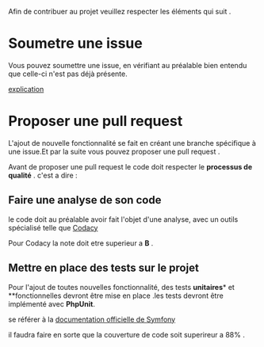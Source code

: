 
Afin de contribuer au projet veuillez respecter les éléments qui suit .




# Soumetre une issue

Vous pouvez soumettre une issue, en vérifiant au préalable bien entendu que celle-ci n'est pas déjà présente.

[explication](https://docs.github.com/fr/issues/tracking-your-work-with-issues/creating-an-issue)
# Proposer une pull request

L'ajout de nouvelle fonctionnalité se fait en créant une branche spécifique à une issue.Et par la suite vous pouvez proposer une pull request .

Avant de proposer une pull request le code doit respecter le **processus de qualité** . c'est a dire :

## Faire une analyse de son code 

le code doit au préalable avoir fait l'objet d'une analyse, avec un outils spécialisé telle que [Codacy](https://www.codacy.com) 

Pour Codacy la note doit etre superieur a **B** .


## Mettre en place des tests sur le projet

Pour l'ajout de toutes nouvelles fonctionnalité, des tests **unitaires*** et **fonctionnelles devront être mise en place .les tests devront  être implémenté avec **PhpUnit**.

se référer à la [documentation officielle de Symfony](https://symfony.com/doc/current/testing.html) 


il faudra faire en sorte que la couverture de code soit superireur a 88% .
